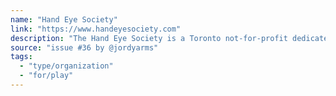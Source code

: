 ```yaml
---
name: "Hand Eye Society"
link: "https://www.handeyesociety.com"
description: "The Hand Eye Society is a Toronto not-for-profit dedicated to supporting and showcasing videogames made primarily as a form of creative expression. We aim to provide exhibition opportunities, education, creative support, mentorship, knowledge sharing and inspiration to artists, enthusiasts, and the game-curious in Toronto. Founded in 2009, it is one of the first videogame arts organizations of its kind in the world."
source: "issue #36 by @jordyarms"
tags:
  - "type/organization"
  - "for/play"
---
```


<!-- Community added from GitHub issue #36 -->
